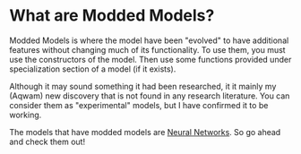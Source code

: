# What are Modded Models?

Modded Models is where the model have been "evolved" to have additional features without changing much of its functionality.
To use them, you must use the constructors of the model. Then use some functions provided under specialization section of a model (if it exists).

Although it may sound something it had been researched, it it mainly my (Aqwam) new discovery that is not found in any research literature.
You can consider them as "experimental" models, but I have confirmed it to be working.

The models that have modded models are [Neural Networks](../API/Models/NeuralNetwork.md). So go ahead and check them out!
